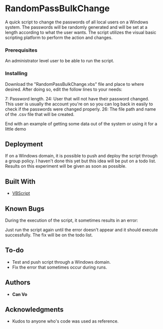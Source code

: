 
# RandomPassBulkChange

A quick script to change the passwords of all local users on a Windows system. The passwords will be randomly generated and will be set at a length according to what the user wants. The script utilizes the visual basic scripting platform to perform the action and changes.

### Prerequisites

An administrator level user to be able to run the script.

### Installing

Download the "RandomPassBulkChange.vbs" file and place to where desired. After doing so, edit the follow lines to your needs:

7:  Password length.
24: User that will not have their password changed. This user is usually the account you're on so you can log back in easily to check if
    the passwords were changed properly.
26: The file path and name of the .csv file that will be created.

End with an example of getting some data out of the system or using it for a little demo

## Deployment

If on a Windows domain, it is possible to push and deploy the script through a group policy. I haven't done this yet but this idea will be put on a todo list. Results on this experiment will be given as soon as possible.

## Built With

* [VBScript](https://docs.microsoft.com/en-us/previous-versions/windows/internet-explorer/ie-developer/vb-script/t0aew7h6(v%3dvs.84))

## Known Bugs

During the execution of the script, it sometimes results in an error:


Just run the script again until the error doesn't appear and it should execute successfully. The fix will be on the todo list.

## To-do

* Test and push script through a Windows domain.
* Fix the error that sometimes occur during runs.

## Authors

* **Can Vo**


## Acknowledgments

* Kudos to anyone who's code was used as reference.
